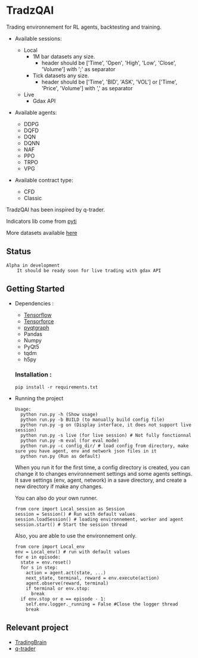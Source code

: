 # TradzQAI

Trading environnement for RL agents, backtesting and training.

- Available sessions:
    - Local
        - 1M bar datasets any size.
            - header should be ['Time', 'Open', 'High', 'Low', 'Close', 'Volume'] with ';' as separator
        - Tick datasets any size.
            - header should be ['Time', 'BID', 'ASK', 'VOL'] or ['Time', 'Price', 'Volume'] with ',' as separator
    - Live
        - Gdax API

- Available agents:
    - DDPG
    - DQFD
    - DQN
    - DQNN
    - NAF
    - PPO
    - TRPO
    - VPG

- Available contract type:
    - CFD
    - Classic

TradzQAI has been inspired by q-trader.

Indicators lib come from [pyti](https://github.com/kylejusticemagnuson/pyti)

More datasets available [here](http://www.histdata.com/download-free-forex-data/)

## Status

    Alpha in development
        It should be ready soon for live trading with gdax API

## Getting Started

- Dependencies :
  - [Tensorflow](https://github.com/tensorflow/tensorflow)
  - [Tensorforce](https://github.com/reinforceio/tensorforce)
  - [pyqtgraph](https://github.com/pyqtgraph/pyqtgraph)
  - Pandas
  - Numpy
  - PyQt5
  - tqdm
  - h5py

  ### Installation :
    ```pip install -r requirements.txt```

- Running the project
  ```
  Usage:
    python run.py -h (Show usage)
    python run.py -b BUILD (to manually build config file)
    python run.py -g on (Display interface, it does not support live session)
    python run.py -s live (for live session) # Not fully fonctionnal
    python run.py -m eval (for eval mode)
    python run.py -c config_dir/ # load config from directory, make sure you have agent, env and network json files in it
    python run.py (Run as default)
  ```
  When you run it for the first time, a config directory is created, you can change it to changes environnement settings and some agents settings.
  It save settings (env, agent, network) in a save directory, and create a new directory if make any changes.

  You can also do your own runner.
  ```
  from core import Local_session as Session
  session = Session() # Run with default values
  session.loadSession() # loading environnement, worker and agent
  session.start() # Start the session thread
  ```
  Also, you are able to use the environnement only.
  ```
  from core import Local_env
  env = Local_env() # run with default values
  for e in episode:
    state = env.reset()
    for s in step:
      action = agent.act(state, ...)
      next_state, terminal, reward = env.execute(action)
      agent.observe(reward, terminal)
      if terminal or env.stop:
        break
    if env.stop or e == episode - 1:
      self.env.logger._running = False #Close the logger thread
      break
  ```

## Relevant project
  - [TradingBrain](https://github.com/Prediction-Machines/Trading-Brain)
  - [q-trader](https://github.com/edwardhdlu/q-trader)
